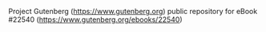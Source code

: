 Project Gutenberg (https://www.gutenberg.org) public repository for eBook #22540 (https://www.gutenberg.org/ebooks/22540)
